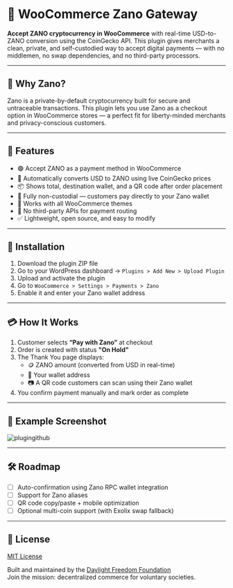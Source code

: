 # 🛒 WooCommerce Zano Gateway

**Accept ZANO cryptocurrency in WooCommerce** with real-time USD-to-ZANO conversion using the CoinGecko API. This plugin gives merchants a clean, private, and self-custodied way to accept digital payments — with no middlemen, no swap dependencies, and no third-party processors.

---

## 🔐 Why Zano?

Zano is a private-by-default cryptocurrency built for secure and untraceable transactions. This plugin lets you use Zano as a checkout option in WooCommerce stores — a perfect fit for liberty-minded merchants and privacy-conscious customers.

---

## 🚀 Features

- 🟢 Accept ZANO as a payment method in WooCommerce
- 💱 Automatically converts USD to ZANO using live CoinGecko prices
- 📦 Shows total, destination wallet, and a QR code after order placement
- 🔐 Fully non-custodial — customers pay directly to your Zano wallet
- 🎯 Works with all WooCommerce themes
- 💬 No third-party APIs for payment routing
- ✅ Lightweight, open source, and easy to modify

---

## 🧩 Installation

1. Download the plugin ZIP file
2. Go to your WordPress dashboard → `Plugins > Add New > Upload Plugin`
3. Upload and activate the plugin
4. Go to `WooCommerce > Settings > Payments > Zano`
5. Enable it and enter your Zano wallet address

---

## 💳 How It Works

1. Customer selects **“Pay with Zano”** at checkout
2. Order is created with status **"On Hold"**
3. The Thank You page displays:
   - 🪙 ZANO amount (converted from USD in real-time)
   - 🏦 Your wallet address
   - 📷 A QR code customers can scan using their Zano wallet
4. You confirm payment manually and mark order as complete

---

## 🧪 Example Screenshot
![plugingithub](https://github.com/user-attachments/assets/e75353fa-25c8-4858-9d86-da2c6932d483)

---

## 🛠 Roadmap

- [ ] Auto-confirmation using Zano RPC wallet integration
- [ ] Support for Zano aliases
- [ ] QR code copy/paste + mobile optimization
- [ ] Optional multi-coin support (with Exolix swap fallback)

---

## 🤝 License

[MIT License](LICENSE)

Built and maintained by the [Daylight Freedom Foundation](https://daylightfreedom.org)  
Join the mission: decentralized commerce for voluntary societies.
